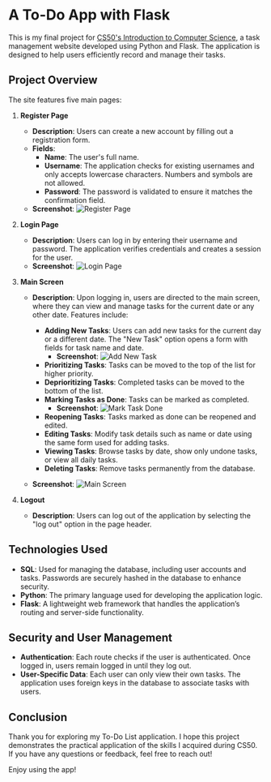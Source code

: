 # A To-Do App with Flask

This is my final project for [CS50's Introduction to Computer Science](https://cs50.harvard.edu/college/2021/fall), a task management website developed using Python and Flask. The application is designed to help users efficiently record and manage their tasks.

## Project Overview

The site features five main pages:

1. **Register Page**
   - **Description**: Users can create a new account by filling out a registration form.
   - **Fields**:
     - **Name**: The user's full name.
     - **Username**: The application checks for existing usernames and only accepts lowercase characters. Numbers and symbols are not allowed.
     - **Password**: The password is validated to ensure it matches the confirmation field.
   - **Screenshot**:
     ![Register Page](https://user-images.githubusercontent.com/92978761/151401244-536ac9da-413c-4cf7-962f-733b884e6eed.png)

2. **Login Page**
   - **Description**: Users can log in by entering their username and password. The application verifies credentials and creates a session for the user.
   - **Screenshot**:
     ![Login Page](https://user-images.githubusercontent.com/92978761/151401535-a16cca70-e08b-43c5-bf21-568b17abe425.png)

3. **Main Screen**
   - **Description**: Upon logging in, users are directed to the main screen, where they can view and manage tasks for the current date or any other date. Features include:
     - **Adding New Tasks**: Users can add new tasks for the current day or a different date. The "New Task" option opens a form with fields for task name and date.
       - **Screenshot**:
         ![Add New Task](https://user-images.githubusercontent.com/92978761/151402625-eb6348e0-a7b6-4e12-b9be-9fcd477438ac.png)
     - **Prioritizing Tasks**: Tasks can be moved to the top of the list for higher priority.
     - **Deprioritizing Tasks**: Completed tasks can be moved to the bottom of the list.
     - **Marking Tasks as Done**: Tasks can be marked as completed.
       - **Screenshot**:
         ![Mark Task Done](https://user-images.githubusercontent.com/92978761/151404650-7515cd54-07ad-46c3-a265-8de02e3748ba.png)
     - **Reopening Tasks**: Tasks marked as done can be reopened and edited.
     - **Editing Tasks**: Modify task details such as name or date using the same form used for adding tasks.
     - **Viewing Tasks**: Browse tasks by date, show only undone tasks, or view all daily tasks.
     - **Deleting Tasks**: Remove tasks permanently from the database.

   - **Screenshot**:
     ![Main Screen](https://user-images.githubusercontent.com/92978761/151403794-8a4132e4-47fc-405c-af8b-e16c516986af.png)

4. **Logout**
   - **Description**: Users can log out of the application by selecting the "log out" option in the page header.

## Technologies Used

- **SQL**: Used for managing the database, including user accounts and tasks. Passwords are securely hashed in the database to enhance security.
- **Python**: The primary language used for developing the application logic.
- **Flask**: A lightweight web framework that handles the application’s routing and server-side functionality.

## Security and User Management

- **Authentication**: Each route checks if the user is authenticated. Once logged in, users remain logged in until they log out.
- **User-Specific Data**: Each user can only view their own tasks. The application uses foreign keys in the database to associate tasks with users.

## Conclusion

Thank you for exploring my To-Do List application. I hope this project demonstrates the practical application of the skills I acquired during CS50. If you have any questions or feedback, feel free to reach out!

Enjoy using the app!

